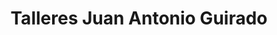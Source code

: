 ---
title: "Talleres Juan Antonio Guirado"
url: /cazorla/talleres-juan-antonio-guirado/
shop: Autowerkstatt
---